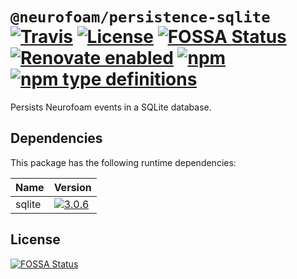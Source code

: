 # `@neurofoam/persistence-sqlite` [![Travis](https://img.shields.io/travis/jameswilddev/neurofoam.svg)](https://travis-ci.org/jameswilddev/neurofoam) [![License](https://img.shields.io/github/license/jameswilddev/neurofoam.svg)](https://github.com/jameswilddev/neurofoam/blob/master/license) [![FOSSA Status](https://app.fossa.io/api/projects/git%2Bgithub.com%2Fjameswilddev%2Fneurofoam.svg?type=shield)](https://app.fossa.io/projects/git%2Bgithub.com%2Fjameswilddev%2Fneurofoam?ref=badge_shield) [![Renovate enabled](https://img.shields.io/badge/renovate-enabled-brightgreen.svg)](https://renovatebot.com/) [![npm](https://img.shields.io/npm/v/@neurofoam/persistence-sqlite.svg)](https://www.npmjs.com/package/@neurofoam/persistence-sqlite) [![npm type definitions](https://img.shields.io/npm/types/@neurofoam/persistence-sqlite.svg)](https://www.npmjs.com/package/@neurofoam/persistence-sqlite)

Persists Neurofoam events in a SQLite database.

## Dependencies

This package has the following runtime dependencies:

Name   | Version                                                                                  
------ | -----------------------------------------------------------------------------------------
sqlite | [![3.0.6](https://img.shields.io/npm/v/sqlite.svg)](https://www.npmjs.com/package/sqlite)

## License

[![FOSSA Status](https://app.fossa.io/api/projects/git%2Bgithub.com%2Fjameswilddev%2Fneurofoam.svg?type=large)](https://app.fossa.io/projects/git%2Bgithub.com%2Fjameswilddev%2Fneurofoam?ref=badge_large)
